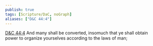 ```yaml
---
publish: true
tags: [Scripture/DaC, noGraph]
aliases: ["D&C 44:4"]
---
```

[D&C 44:4](https://churchofjesuschrist.org/study/scriptures/dc-testament/dc/44?lang=eng&id=p4#p4) And many shall be converted, insomuch that ye shall obtain power to organize yourselves according to the laws of man;
